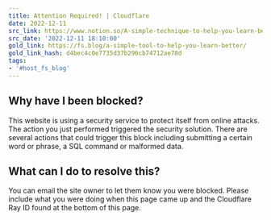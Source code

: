 ```yaml
---
title: Attention Required! | Cloudflare
date: 2022-12-11
src_link: https://www.notion.so/A-simple-technique-to-help-you-learn-better-c838eba681fe4177b104bd39ae09b104
src_date: '2022-12-11 18:10:00'
gold_link: https://fs.blog/a-simple-tool-to-help-you-learn-better/
gold_link_hash: d4bec4c0e7735d37b296cb74712ae78d
tags:
- '#host_fs_blog'
---
```




Why have I been blocked?
------------------------


This website is using a security service to protect itself from online attacks. The action you just performed triggered the security solution. There are several actions that could trigger this block including submitting a certain word or phrase, a SQL command or malformed data.




What can I do to resolve this?
------------------------------


You can email the site owner to let them know you were blocked. Please include what you were doing when this page came up and the Cloudflare Ray ID found at the bottom of this page.